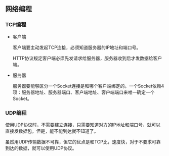 ## 网络编程

### TCP编程

- 客户端

  客户端要主动发起TCP连接，必须知道服务器的IP地址和端口号。

  HTTP协议规定客户端必须先发请求给服务器，服务器收到后才发数据给客户端。



- 服务器

  服务器要能够区分一个Socket连接是和哪个客户端绑定的。一个Socket依赖4项：服务器地址、服务器端口、客户端地址、客户端端口来唯一确定一个Socket。



### UDP编程

使用UDP协议时，不需要建立连接，只需要知道对方的IP地址和端口号，就可以直接发数据包。但是，能不能到达就不知道了。

虽然用UDP传输数据不可靠，但它的优点是和TCP比，速度快，对于不要求可靠到达的数据，就可以使用UDP协议。

